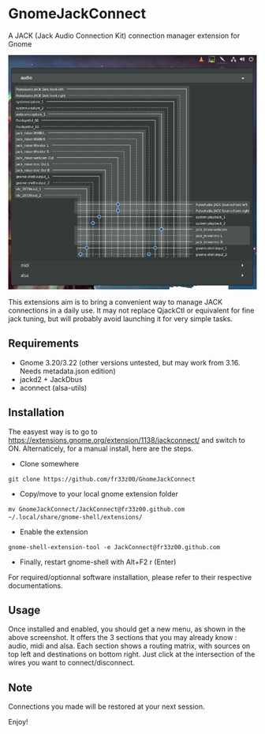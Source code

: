 # GnomeJackConnect
A JACK (Jack Audio Connection Kit) connection manager extension for Gnome

![Alt text](jackConnect.png?raw=true "Title")

This extensions aim is to bring a convenient way to manage JACK connections in a daily use.
It may not replace QjackCtl or equivalent for fine jack tuning, but will probably avoid launching it
for very simple tasks.

Requirements
------------

- Gnome 3.20/3.22 (other versions untested, but may work from 3.16. Needs metadata.json edition)
- jackd2 + JackDbus
- aconnect (alsa-utils)

Installation
------------

The easyest way is to go to https://extensions.gnome.org/extension/1138/jackconnect/ and switch to ON. Alternaticely, for a manual install, here are the steps.

- Clone somewhere
```
git clone https://github.com/fr33z00/GnomeJackConnect
```
- Copy/move to your local gnome extension folder
```
mv GnomeJackConnect/JackConnect@fr33z00.github.com ~/.local/share/gnome-shell/extensions/
```

- Enable the extension 
```
gnome-shell-extension-tool -e JackConnect@fr33z00.github.com
```
- Finally, restart gnome-shell with Alt+F2 r (Enter)

For required/optionnal software installation, please refer to their respective documentations.

Usage
-----

Once installed and enabled, you should get a new menu, as shown in the above screenshot. It offers
the 3 sections that you may already know : audio, midi and alsa.
Each section shows a routing matrix, with sources on top left and destinations on bottom right. 
Just click at the intersection of the wires you want to connect/disconnect.

Note
----

Connections you made will be restored at your next session.

Enjoy!
